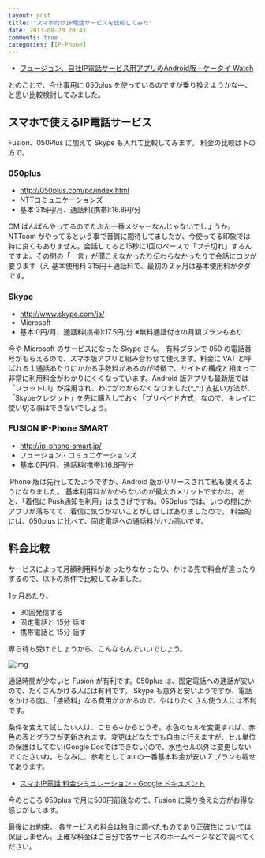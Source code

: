 ```yaml
---
layout: post
title: "スマホ向けIP電話サービスを比較してみた"
date: 2013-08-20 20:43
comments: true
categories: [IP-Phone]
---
```

* [フュージョン、自社IP電話サービス用アプリのAndroid版 - ケータイ Watch](http://k-tai.impress.co.jp/docs/news/20130820_611766.html)

とのことで、今仕事用に 050plus を使っているのですが乗り換えようかな―、と思い比較検討してみました。
<!--more-->
## スマホで使えるIP電話サービス

Fusion、050Plus に加えて Skype も入れて比較してみます。
料金の比較は下の方で。

### 050plus

* http://050plus.com/pc/index.html
* NTTコミュニケーションズ
* 基本:315円/月、通話料(携帯):16.8円/分

CM ばんばんやってるのでたぶん一番メジャーなんじゃないでしょうか。
NTTcom がやってるという事で音質に期待してましたが、今使ってる印象では特に良くもありません。会話してると15秒に1回のペースで「プチ切れ」するんですよ。その間の「一言」が聞こえなかったり伝わらなかったりで会話にコツが要ります（え
基本使用料 315円＋通話料で、最初の２ヶ月は基本使用料がタダです。

### Skype

* http://www.skype.com/ja/
* Microsoft
* 基本:0円/月、通話料(携帯):17.5円/分 ※無料通話付きの月額プランもあり


今や Microsoft のサービスになった Skype さん。
有料プランで 050 の電話番号がもらえるので、スマホ版アプリと組み合わせて使えます。料金に VAT と呼ばれる１通話あたりにかかる手数料があるのが特徴で、サイトの構成と相まって非常に利用料金がわかりにくくなっています。Android 版アプリも最新版では「フラットUI」が採用され、わけがわからなくなりました(^_^;)
支払い方法が、「Skypeクレジット」を先に購入しておく「プリペイド方式」なので、キレイに使い切る事はできないでしょう。

### FUSION IP-Phone SMART

* http://ip-phone-smart.jp/
* フュージョン・コミュニケーションズ
* 基本:0円/月、通話料(携帯):16.8円/分

iPhone 版は先行してたようですが、Android 版がリリースされて私も使えるようになりました。
基本利用料がかからないのが最大のメリットですかね。あと、「着信に Push通知を利用」は良さげですね。050plus では、いつの間にかアプリが落ちてて、着信に気づかないことがしばしばありましたので。
料金的には、050plus に比べて、固定電話への通話料がバカ高いです。

## 料金比較

サービスによって月額利用料があったりなかったり、かける先で料金が違ったりするので、以下の条件で比較してみました。

1ヶ月あたり、

* 30回発信する
* 固定電話と 15分 話す
* 携帯電話と 15分 話す

専ら待ち受けでしょうから、こんなもんでいいでしょう。

![img](https://dl.dropboxusercontent.com/u/264530/qiita/comparision_ip_phone_services_01.png)

通話時間が少ないと Fusion が有利です。050plus は、固定電話への通話が安いので、たくさんかける人には有利です。
Skype も意外と安いようですが、電話をかける度に「接続料」なる費用がかかるので、やはりたくさん使う人には不利です。

条件を変えて試したい人は、こちら↓からどうぞ。水色のセルを変更すれば、赤色の表とグラフが更新されます。変更はどなたでも自由に行えますが、セル単位の保護はしてない(Google Docではできない)ので、水色セル以外は変更しないでくださいね。ちなみに、参考として au の一番基本料金が安い Z プランも載せてあります。

* [スマホIP電話 料金シミュレーション - Google ドキュメント](https://docs.google.com/spreadsheet/ccc?key=0AsXQVtRWN2mWdGFjS2s2d3ZKb1Jzbi16Z2hWVXduTVE#gid=0)

今のところ 050plus で月に500円前後なので、Fusion に乗り換えた方がお得な感じがしてます。

最後にお約束。
各サービスの料金は独自に調べたものであり正確性については保証しません。正確な料金はご自分で各サービスのホームページなどで調べてください。